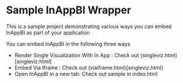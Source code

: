 # Sample InAppBI Wrapper

This is a sample project demonstrating various ways you can embed InAppBI as part of your application

You can embed InAppBI in the following three ways

* Render Single Visualization With In App : Check out (singleviz.html)[singleviz.html]
* Embed Via Iframe : Check out (viaiframe.html)[singleviz.html]
* Open InAppBI in a new tab: Check out sample in index.html
